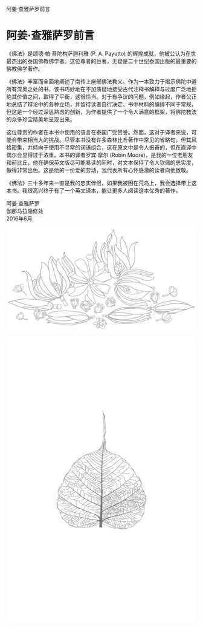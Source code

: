 阿姜·查雅萨罗前言

# 阿姜·查雅萨罗前言

《佛法》是颂德·帕·菩陀构萨迦利雅 (P. A. Payutto) 的辉煌成就，他被公认为在世最杰出的泰国佛教佛学者。这位尊者的巨著，无疑是二十世纪泰国出版的最重要的佛教佛学著作。

《佛法》丰富而全面地阐述了南传上座部佛法教义。作为一本致力于揭示佛陀中道所有深奥之处的书，该书巧妙地在不加质疑地接受古代注释书解释与过度广泛地拒绝其价值之间，取得了平衡，这很恰当。对于有争议的问题，例如缘起，作者公正地总结了辩论中的各种立场，并留待读者自行决定。书中材料的编排不同于常规，但这是一个经过深思熟虑的创新，为作者提供了一个令人满意的框架，将佛陀教法的众多珍宝精美地呈现出来。

这位尊贵的作者在本书中使用的语言在泰国广受赞誉。然而，这对于译者来说，可能会带来相当大的挑战。尽管本书没有许多森林比丘著作中常见的省略句，但其风格密集，并倾向于使用不寻常的词语组合，这在原文中是令人振奋的，但在直译中偶尔会显得过于浓重。本书的译者罗宾·摩尔 (Robin Moore)，是我的一位老朋友和前比丘，他在确保英文版尽可能易读的同时，对文本保持了令人钦佩的忠实度，做得非常出色。这是他的一份爱的劳动，我代表所有心怀感激的读者向他致敬。

《佛法》三十多年来一直是我的忠实伴侣，如果我被困在荒岛上，我会选择带上这本书。我很高兴终于有了一个英文译本，能让更多人阅读这本优秀的著作。

阿姜·查雅萨罗  
伽那马拉隐修处  
2016年6月

[![image](./includes/images/illustrations/flowers-collection-decor.jpg)](https://buddhadhamma.github.io/includes/images/illustrations/flowers-collection-decor.pdf)

[![image](./includes/images/illustrations/bodhi-leaf-jayasaro-foreword-trade.jpg)](https://buddhadhamma.github.io/includes/images/illustrations/bodhi-leaf-jayasaro-foreword-trade.pdf)